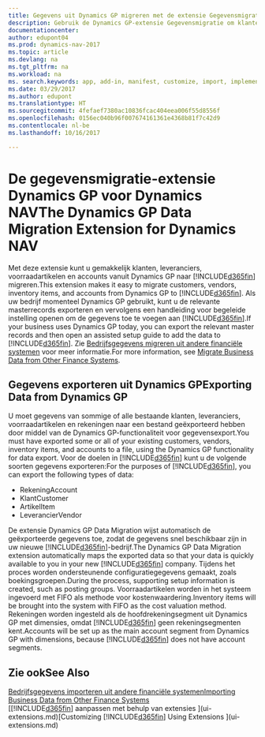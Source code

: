 ```yaml
---
title: Gegevens uit Dynamics GP migreren met de extensie Gegevensmigratie
description: Gebruik de Dynamics GP-extensie Gegevensmigratie om klanten, leveranciers, voorraadartikelen en rekeningen te migreren van Dynamics GP naar Dynamics NAV.
documentationcenter: 
author: edupont04
ms.prod: dynamics-nav-2017
ms.topic: article
ms.devlang: na
ms.tgt_pltfrm: na
ms.workload: na
ms. search.keywords: app, add-in, manifest, customize, import, implement
ms.date: 03/29/2017
ms.author: edupont
ms.translationtype: HT
ms.sourcegitcommit: 4fefaef7380ac10836fcac404eea006f55d8556f
ms.openlocfilehash: 0156ec040b96f007674161361e4368b81f7c42d9
ms.contentlocale: nl-be
ms.lasthandoff: 10/16/2017

---
```

# <a name="the-dynamics-gp-data-migration-extension-for-dynamics-nav"></a><span data-ttu-id="726fa-103">De gegevensmigratie-extensie Dynamics GP voor Dynamics NAV</span><span class="sxs-lookup"><span data-stu-id="726fa-103">The Dynamics GP Data Migration Extension for Dynamics NAV</span></span>
<span data-ttu-id="726fa-104">Met deze extensie kunt u gemakkelijk klanten, leveranciers, voorraadartikelen en accounts vanuit Dynamics GP naar [!INCLUDE[d365fin](includes/d365fin_md.md)] migreren.</span><span class="sxs-lookup"><span data-stu-id="726fa-104">This extension makes it easy to migrate customers, vendors, inventory items, and accounts from Dynamics GP to [!INCLUDE[d365fin](includes/d365fin_md.md)].</span></span> <span data-ttu-id="726fa-105">Als uw bedrijf momenteel Dynamics GP gebruikt, kunt u de relevante masterrecords exporteren en vervolgens een handleiding voor begeleide instelling openen om de gegevens toe te voegen aan [!INCLUDE[d365fin](includes/d365fin_md.md)].</span><span class="sxs-lookup"><span data-stu-id="726fa-105">If your business uses Dynamics GP today, you can export the relevant master records and then open an assisted setup guide to add the data to [!INCLUDE[d365fin](includes/d365fin_md.md)].</span></span> <span data-ttu-id="726fa-106">Zie [Bedrijfsgegevens migreren uit andere financiële systemen](upload-data.md) voor meer informatie.</span><span class="sxs-lookup"><span data-stu-id="726fa-106">For more information, see [Migrate Business Data from Other Finance Systems](upload-data.md).</span></span>

## <a name="exporting-data-from-dynamics-gp"></a><span data-ttu-id="726fa-107">Gegevens exporteren uit Dynamics GP</span><span class="sxs-lookup"><span data-stu-id="726fa-107">Exporting Data from Dynamics GP</span></span>
<span data-ttu-id="726fa-108">U moet gegevens van sommige of alle bestaande klanten, leveranciers, voorraadartikelen en rekeningen naar een bestand geëxporteerd hebben door middel van de Dynamics GP-functionaliteit voor gegevensexport.</span><span class="sxs-lookup"><span data-stu-id="726fa-108">You must have exported some or all of your existing customers, vendors, inventory items, and accounts to a file, using the Dynamics GP functionality for data export.</span></span> <span data-ttu-id="726fa-109">Voor de doelen in [!INCLUDE[d365fin](includes/d365fin_md.md)] kunt u de volgende soorten gegevens exporteren:</span><span class="sxs-lookup"><span data-stu-id="726fa-109">For the purposes of [!INCLUDE[d365fin](includes/d365fin_md.md)], you can export the following types of data:</span></span>

* <span data-ttu-id="726fa-110">Rekening</span><span class="sxs-lookup"><span data-stu-id="726fa-110">Account</span></span>  
* <span data-ttu-id="726fa-111">Klant</span><span class="sxs-lookup"><span data-stu-id="726fa-111">Customer</span></span>  
* <span data-ttu-id="726fa-112">Artikel</span><span class="sxs-lookup"><span data-stu-id="726fa-112">Item</span></span>  
* <span data-ttu-id="726fa-113">Leverancier</span><span class="sxs-lookup"><span data-stu-id="726fa-113">Vendor</span></span>  

<span data-ttu-id="726fa-114">De extensie Dynamics GP Data Migration wijst automatisch de geëxporteerde gegevens toe, zodat de gegevens snel beschikbaar zijn in uw nieuwe [!INCLUDE[d365fin](includes/d365fin_md.md)]-bedrijf.</span><span class="sxs-lookup"><span data-stu-id="726fa-114">The Dynamics GP Data Migration extension automatically maps the exported data so that your data is quickly available to you in your new [!INCLUDE[d365fin](includes/d365fin_md.md)] company.</span></span> <span data-ttu-id="726fa-115">Tijdens het proces worden ondersteunende configuratiegegevens gemaakt, zoals boekingsgroepen.</span><span class="sxs-lookup"><span data-stu-id="726fa-115">During the process, supporting setup information is created, such as posting groups.</span></span> <span data-ttu-id="726fa-116">Voorraadartikelen worden in het systeem ingevoerd met FIFO als methode voor kostenwaardering.</span><span class="sxs-lookup"><span data-stu-id="726fa-116">Inventory items will be brought into the system with FIFO as the cost valuation method.</span></span> <span data-ttu-id="726fa-117">Rekeningen worden ingesteld als de hoofdrekeningsegment uit Dynamics GP met dimensies, omdat [!INCLUDE[d365fin](includes/d365fin_long_md.md)] geen rekeningsegmenten kent.</span><span class="sxs-lookup"><span data-stu-id="726fa-117">Accounts will be set up as the main account segment from Dynamics GP with dimensions, because [!INCLUDE[d365fin](includes/d365fin_long_md.md)] does not have account segments.</span></span>

## <a name="see-also"></a><span data-ttu-id="726fa-118">Zie ook</span><span class="sxs-lookup"><span data-stu-id="726fa-118">See Also</span></span>
[<span data-ttu-id="726fa-119">Bedrijfsgegevens importeren uit andere financiële systemen</span><span class="sxs-lookup"><span data-stu-id="726fa-119">Importing Business Data from Other Finance Systems</span></span>](upload-data.md)  
<span data-ttu-id="726fa-120">[[!INCLUDE[d365fin](includes/d365fin_md.md)] aanpassen met behulp van extensies ](ui-extensions.md)</span><span class="sxs-lookup"><span data-stu-id="726fa-120">[Customizing [!INCLUDE[d365fin](includes/d365fin_md.md)] Using Extensions ](ui-extensions.md)</span></span>  

